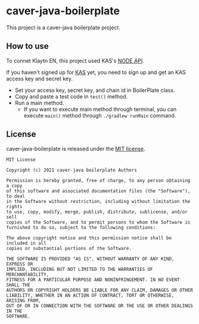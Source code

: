 # caver-java-boilerplate

This project is a caver-java boilerplate project.

## How to use
To connet Klaytn EN, this project used KAS's [NODE API](https://refs.klaytnapi.com/en/node/latest).

If you haven't signed up for [KAS](https://www.klaytnapi.com/ko/landing/main) yet, you need to sign up and get an KAS access key and secret key.
- Set your access key, secret key, and chain id in BoilerPlate class.
- Copy and paste a test code in `test()` method.
- Run a main method.
  - If you want to execute main method through terminal, you can execute `main()` method through `./gradlew runMain` command.
     
## License
caver-java-boilerplate is released under the [MIT license](./LICENSE).

```
MIT License

Copyright (c) 2021 caver-java boilerplate Authors

Permission is hereby granted, free of charge, to any person obtaining a copy
of this software and associated documentation files (the "Software"), to deal
in the Software without restriction, including without limitation the rights
to use, copy, modify, merge, publish, distribute, sublicense, and/or sell
copies of the Software, and to permit persons to whom the Software is
furnished to do so, subject to the following conditions:

The above copyright notice and this permission notice shall be included in all
copies or substantial portions of the Software.

THE SOFTWARE IS PROVIDED "AS IS", WITHOUT WARRANTY OF ANY KIND, EXPRESS OR
IMPLIED, INCLUDING BUT NOT LIMITED TO THE WARRANTIES OF MERCHANTABILITY,
FITNESS FOR A PARTICULAR PURPOSE AND NONINFRINGEMENT. IN NO EVENT SHALL THE
AUTHORS OR COPYRIGHT HOLDERS BE LIABLE FOR ANY CLAIM, DAMAGES OR OTHER
LIABILITY, WHETHER IN AN ACTION OF CONTRACT, TORT OR OTHERWISE, ARISING FROM,
OUT OF OR IN CONNECTION WITH THE SOFTWARE OR THE USE OR OTHER DEALINGS IN THE
SOFTWARE.
```


